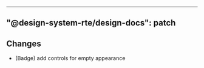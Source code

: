 ---
  "@design-system-rte/design-docs": patch
  ---
  
  ## Changes

- (Badge) add controls for empty appearance
